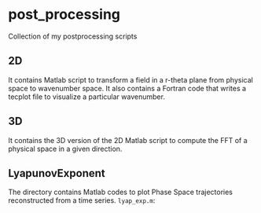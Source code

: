 # post_processing
Collection of my postprocessing scripts
## 2D
It contains Matlab script to transform a field in a r-theta plane from physical space to wavenumber space. It also contains a Fortran code that writes a tecplot file to visualize a particular wavenumber.

## 3D
It contains the 3D version of the 2D Matlab script to compute the FFT of a physical space in a given direction.

## LyapunovExponent
The directory contains Matlab codes to plot Phase Space trajectories reconstructed from a time series.
`lyap_exp.m`: 

